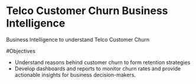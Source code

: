 # Telco Customer Churn Business Intelligence
Business Intelligence to understand Telco Customer Churn

#Objectives
- Understand reasons behind customer churn to form retention strategies
- Develop dashboards and reports to monitor churn rates and provide actionable insights for business decision-makers.
